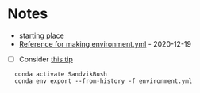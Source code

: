 # Notes

- [starting place](https://mybinder.readthedocs.io/en/latest/introduction.html#introduction)
- [Reference for making environment.yml](https://github.com/binder-examples/conda) - 2020-12-19

- [ ] Consider [this tip](https://discourse.jupyter.org/t/tip-speed-up-binder-launches-by-pulling-github-content-in-a-binder-link-with-nbgitpuller/922)

```
  conda activate SandvikBush
  conda env export --from-history -f environment.yml
```

